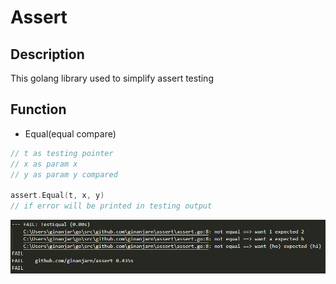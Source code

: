 # Assert
## Description
This golang library used to simplify assert testing
## Function
* Equal(equal compare)
```c
// t as testing pointer
// x as param x
// y as param y compared

assert.Equal(t, x, y)
// if error will be printed in testing output
```
![test equal output](asset/test_equal.png)